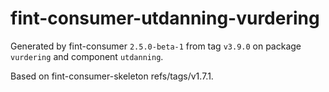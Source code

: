 # fint-consumer-utdanning-vurdering

Generated by fint-consumer `2.5.0-beta-1` from tag `v3.9.0` on package `vurdering` and component `utdanning`.

Based on fint-consumer-skeleton refs/tags/v1.7.1.
